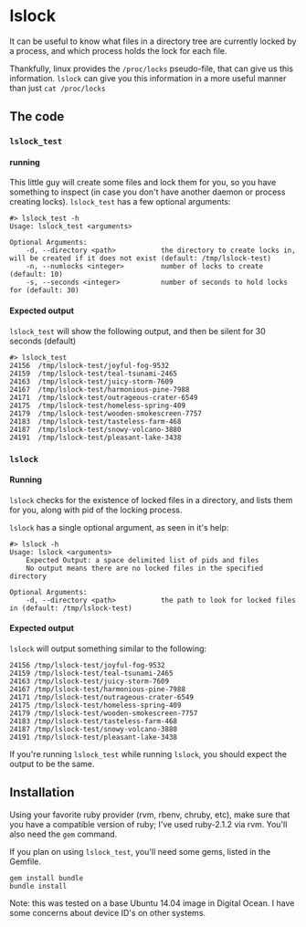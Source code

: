 # lslock

It can be useful to know what files in a directory tree are currently locked by a process, and which process holds the lock for each file.

Thankfully, linux provides the `/proc/locks` pseudo-file, that can give us this information.
`lslock`  can give you this information in a more useful manner than just `cat /proc/locks`

## The code

### `lslock_test`
#### running
This little guy will create some files and lock them for you, so you have something to inspect (in case you don't have another daemon or process creating locks).
`lslock_test` has a few optional arguments:

```
#> lslock_test -h
Usage: lslock_test <arguments>

Optional Arguments:
    -d, --directory <path>           the directory to create locks in, will be created if it does not exist (default: /tmp/lslock-test)
    -n, --numlocks <integer>         number of locks to create (default: 10)
    -s, --seconds <integer>          number of seconds to hold locks for (default: 30)
```

#### Expected output
`lslock_test` will show the following output, and then be silent for 30 seconds (default)
```
#> lslock_test
24156  /tmp/lslock-test/joyful-fog-9532
24159  /tmp/lslock-test/teal-tsunami-2465
24163  /tmp/lslock-test/juicy-storm-7609
24167  /tmp/lslock-test/harmonious-pine-7988
24171  /tmp/lslock-test/outrageous-crater-6549
24175  /tmp/lslock-test/homeless-spring-409
24179  /tmp/lslock-test/wooden-smokescreen-7757
24183  /tmp/lslock-test/tasteless-farm-468
24187  /tmp/lslock-test/snowy-volcano-3880
24191  /tmp/lslock-test/pleasant-lake-3438
```

### `lslock`
#### Running
`lslock` checks for the existence of locked files in a directory, and lists them for you, along with pid of the locking process.

`lslock` has a single optional argument, as seen in it's help:

```
#> lslock -h
Usage: lslock <arguments>
    Expected Output: a space delimited list of pids and files
    No output means there are no locked files in the specified directory

Optional Arguments:
    -d, --directory <path>           the path to look for locked files in (default: /tmp/lslock-test)
```

#### Expected output
`lslock` will output something similar to the following:
```
24156 /tmp/lslock-test/joyful-fog-9532
24159 /tmp/lslock-test/teal-tsunami-2465
24163 /tmp/lslock-test/juicy-storm-7609
24167 /tmp/lslock-test/harmonious-pine-7988
24171 /tmp/lslock-test/outrageous-crater-6549
24175 /tmp/lslock-test/homeless-spring-409
24179 /tmp/lslock-test/wooden-smokescreen-7757
24183 /tmp/lslock-test/tasteless-farm-468
24187 /tmp/lslock-test/snowy-volcano-3880
24191 /tmp/lslock-test/pleasant-lake-3438
```

If you're running `lslock_test` while running `lslock`, you should expect the output to be the same.

## Installation
Using your favorite ruby provider (rvm, rbenv, chruby, etc), make sure that you have a compatible version of ruby; I've used ruby-2.1.2 via rvm.
You'll also need the `gem` command.

If you plan on using `lslock_test`, you'll need some gems, listed in the Gemfile.

```
gem install bundle
bundle install
```

Note: this was tested on a base Ubuntu 14.04 image in Digital Ocean. I have some concerns about device ID's on other systems.

